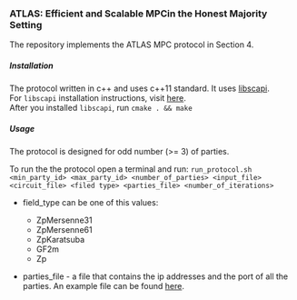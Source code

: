 ### ATLAS: Efficient and Scalable MPCin the Honest Majority Setting

The repository implements the ATLAS MPC protocol in Section 4.

##### Installation

The protocol written in c++ and uses c++11 standard. It uses [libscapi](https://github.com/cryptobiu/libscapi).  
For `libscapi` installation instructions, visit [here](https://github.com/cryptobiu/libscapi/blob/master/build_scripts/INSTALL.md).  
After you installed `libscapi`, run `cmake . && make`

##### Usage

The protocol is designed for odd number (>= 3) of parties.

To run the the protocol open a terminal and run: 
`run_protocol.sh <min_party_id> <max_party_id> <number_of_parties> <input_file> <circuit_file> <filed type> <parties_file> <number_of_iterations>` 

* field_type can be one of this values:
    * ZpMersenne31
    * ZpMersenne61
    * ZpKaratsuba
    * GF2m
    * Zp

* parties_file - a file that contains the ip addresses and the port of all the parties. An example file can be found [here](../master/Parties.txt).
    
